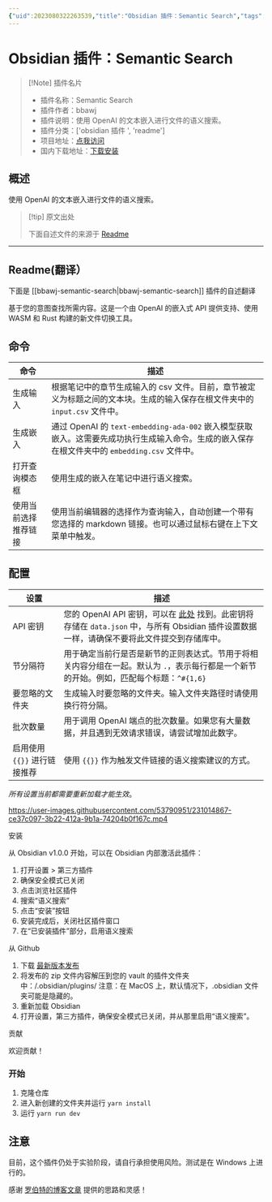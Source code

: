 ```yaml
---
{"uid":2023080322263539,"title":"Obsidian 插件：Semantic Search","tags":["obsidian插件","readme"],"description":"使用OpenAI的文本嵌入进行文件的语义搜索。","author":"AI","type":"readme","draft":false,"editable":false,"modified":20230101000000,"dg-publish":true,"permalink":"/lake-of-knowledge/10-obsidian/obsidian/readme/bbawj-semantic-search-readme/","dgPassFrontmatter":true}
---
```



# Obsidian 插件：Semantic Search

> [!Note] 插件名片
> - 插件名称：Semantic Search
> - 插件作者：bbawj
> - 插件说明：使用 OpenAI 的文本嵌入进行文件的语义搜索。
> - 插件分类：['obsidian 插件 ', 'readme']
> - 项目地址：[点我访问](https://github.com/bbawj/obsidian-semantic-search)
> - 国内下载地址：[下载安装](https://pkmer.cn/products/plugin/pluginMarket/?bbawj-semantic-search)

## 概述

使用 OpenAI 的文本嵌入进行文件的语义搜索。

> [!tip] 原文出处
>
>下面自述文件的来源于 [Readme](https://ghproxy.net/https://raw.githubusercontent.com/bbawj/obsidian-semantic-search/main/README.md)
>

---

## Readme(翻译）

下面是 [[bbawj-semantic-search\|bbawj-semantic-search]] 插件的自述翻译

基于您的意图查找所需内容。这是一个由 OpenAI 的嵌入式 API 提供支持、使用 WASM 和 Rust 构建的新文件切换工具。

## 命令

|命令|描述|
|-------|-----------|
|生成输入|根据笔记中的章节生成输入的 csv 文件。目前，章节被定义为标题之间的文本块。生成的输入保存在根文件夹中的 `input.csv` 文件中。
|生成嵌入|通过 OpenAI 的 `text-embedding-ada-002` 嵌入模型获取嵌入。这需要先成功执行生成输入命令。生成的嵌入保存在根文件夹中的 `embedding.csv` 文件中。
|打开查询模态框|使用生成的嵌入在笔记中进行语义搜索。
|使用当前选择推荐链接|使用当前编辑器的选择作为查询输入，自动创建一个带有您选择的 markdown 链接。也可以通过鼠标右键在上下文菜单中触发。

## 配置

|设置|描述|
|-------|-----------|
|API 密钥| 您的 OpenAI API 密钥，可以在 [此处](https://platform.openai.com/account/api-keys) 找到。此密钥将存储在 `data.json` 中，与所有 Obsidian 插件设置数据一样，请确保不要将此文件提交到存储库中。
|节分隔符| 用于确定当前行是否是新节的正则表达式。节用于将相关内容分组在一起。默认为 `.`，表示每行都是一个新节的开始。例如，匹配每个标题：`^#{1,6} `
|要忽略的文件夹| 生成输入时要忽略的文件夹。输入文件夹路径时请使用换行符分隔。
|批次数量| 用于调用 OpenAI 端点的批次数量。如果您有大量数据，并且遇到无效请求错误，请尝试增加此数字。
|启用使用 `{{}}` 进行链接推荐| 使用 `{{}}` 作为触发文件链接的语义搜索建议的方式。

*所有设置当前都需要重新加载才能生效*。

<https://user-images.githubusercontent.com/53790951/231014867-ce37c097-3b22-412a-9b1a-74204b0f167c.mp4>

安装

从 Obsidian v1.0.0 开始，可以在 Obsidian 内部激活此插件：

1. 打开设置 > 第三方插件
2. 确保安全模式已关闭
3. 点击浏览社区插件
4. 搜索“语义搜索”
5. 点击“安装”按钮
6. 安装完成后，关闭社区插件窗口
7. 在“已安装插件”部分，启用语义搜索

从 Github

1. 下载 [最新版本发布](https://github.com/bbawj/obsidian-semantic-search/releases)
2. 将发布的 zip 文件内容解压到您的 vault 的插件文件夹中：<vault>/.obsidian/plugins/ 注意：在 MacOS 上，默认情况下，.obsidian 文件夹可能是隐藏的。
3. 重新加载 Obsidian
4. 打开设置，第三方插件，确保安全模式已关闭，并从那里启用“语义搜索”。

贡献

欢迎贡献！

### 开始

1. 克隆仓库
2. 进入新创建的文件夹并运行 `yarn install`
3. 运行 `yarn run dev`

## 注意

目前，这个插件仍处于实验阶段，请自行承担使用风险。测试是在 Windows 上进行的。

感谢 [罗伯特的博客文章](https://reasonabledeviations.com/2023/02/05/gpt-for-second-brain/?utm_source=pocket_saves) 提供的思路和灵感！
